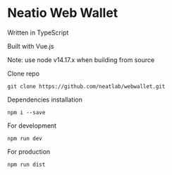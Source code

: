 # Neatio Web Wallet

Written in TypeScript

Built with Vue.js

Note: use node v14.17.x when building from source

Clone repo

```
git clone https://github.com/neatlab/webwallet.git
```

Dependencies installation

```
npm i --save
```

For development

```
npm run dev
```

For production

```
npm run dist
```